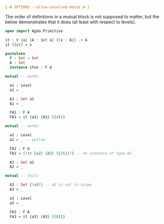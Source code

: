```agda
{-# OPTIONS --allow-unsolved-metas #-}
```

The order of definitions in a mutual block is not supposed to matter, but the below demonstrates that it does (at least with respect to levels).

```agda
open import Agda.Primitive

it : ∀ {a} {A : Set a} {{x : A}} -> A
it {{x}} = x

postulate
  F : Set → Set
  A : Set
  instance iFoo : F A

mutual -- works

  a1 : Level
  a1 = _

  A1 : Set a1
  A1 = _

  FA1 : F A
  FA1 = it {a1} {A1} {{it}}

mutual -- works

  a2 : Level
  a2 = _ -- yellow

  FA2 : F A
  FA2 = {!it {a2} {A2} {{it}}!} -- no instance of type A2

  A2 : Set a2
  A2 = _

mutual -- fails

  A3 : Set {!a3!} -- a3 is not in scope
  A3 = _

  a3 : Level
  a3 = _

  FA3 : F A
  FA3 = it {a3} {A3} {{it}}
```
